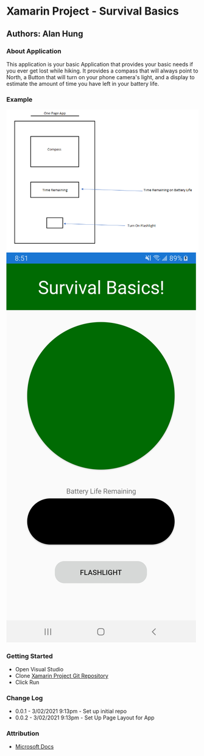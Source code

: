 # Xamarin Project - Survival Basics

## Authors: Alan Hung

### About Application
This application is your basic Application that provides your basic needs if you ever get lost while hiking.  It provides a compass that will always point to North, a Button that will turn on your phone camera's light, and a display to estimate the amount of time you have left in your battery life.

### Example
![](./XamarinApp/XamarinApp/assets/Workflow.PNG)
![](./XamarinApp/XamarinApp/assets/App_Layout.jpg)

### Getting Started
* Open Visual Studio
* Clone [Xamarin Project Git Repository](https://github.com/AlanYHung/dotnetXamarinApp)
* Click Run

### Change Log
* 0.0.1 - 3/02/2021 9:13pm - Set up initial repo
* 0.0.2 - 3/02/2021 9:13pm - Set Up Page Layout for App

### Attribution
* [Microsoft Docs](https://docs.microsoft.com/en-us/dotnet/csharp/language-reference/)
